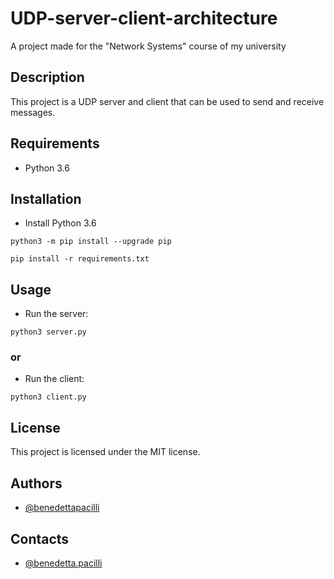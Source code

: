 # UDP-server-client-architecture
A project made for the "Network Systems" course of my university

## Description
This project is a UDP server and client that can be used to send and receive messages.

## Requirements
* Python 3.6

## Installation
* Install Python 3.6

```
python3 -m pip install --upgrade pip
```
```
pip install -r requirements.txt
```

## Usage
* Run the server:
```
python3 server.py
```

 ### or 
    
* Run the client:
```
python3 client.py
```
## License
This project is licensed under the MIT license.

## Authors
* [@benedettapacilli](https://github.com/benedettapacilli)

## Contacts
* [@benedetta.pacilli](https://instagram.com/benedetta.pacilli)
